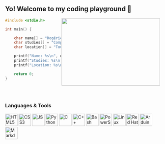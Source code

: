 ## Yo! Welcome to my coding playground 🚀

<img align="right" width="320" height="220" src="https://i.giphy.com/media/v1.Y2lkPTc5MGI3NjExdDd2N2tzZzUya2RvZDMxbjRhNjQyN25wMnFtd3c4cnM3MWJhdnNpMiZlcD12MV9pbnRlcm5hbF9naWZfYnlfaWQmY3Q9Zw/zOvBKUUEERdNm/giphy.gif" />

```C
#include <stdio.h>

int main() {

    char name[] = "Rogério Rocha";
    char studies[] = "Computer Science Student"; 
    char location[] = "Toulouse, France";

    printf("Name: %s\n", name);
    printf("Studies: %s\n", studies);
    printf("Location: %s\n", location);

    return 0;
}

```
<br>
<br>
<h3 align="left">Languages & Tools</h3>
<div align="left">
  <img src="https://cdn.jsdelivr.net/gh/devicons/devicon/icons/html5/html5-original.svg" height="40" alt="HTML5" />
  <img src="https://cdn.jsdelivr.net/gh/devicons/devicon/icons/css3/css3-original.svg" height="40" alt="CSS3" />
  <img src="https://cdn.jsdelivr.net/gh/devicons/devicon/icons/javascript/javascript-original.svg" height="40" alt="JS" />
  <img src="https://cdn.jsdelivr.net/gh/devicons/devicon/icons/python/python-original.svg" height="40" alt="Python" />
  <img src="https://cdn.jsdelivr.net/gh/devicons/devicon/icons/c/c-original.svg" height="40" alt="C" />
  <img src="https://cdn.jsdelivr.net/gh/devicons/devicon/icons/cplusplus/cplusplus-original.svg" height="40" alt="C++" />
  <img src="https://cdn.jsdelivr.net/gh/devicons/devicon/icons/bash/bash-original.svg" height="40" alt="Bash" />
  <img src="https://cdn.jsdelivr.net/gh/devicons/devicon/icons/powershell/powershell-original.svg" height="40" alt="PowerShell" />
  <img src="https://cdn.jsdelivr.net/gh/devicons/devicon/icons/linux/linux-original.svg" height="40" alt="Linux" />
  <img src="https://cdn.jsdelivr.net/gh/devicons/devicon/icons/redhat/redhat-original.svg" height="40" alt="Red Hat" />
  <img src="https://cdn.jsdelivr.net/gh/devicons/devicon/icons/arduino/arduino-original.svg" height="40" alt="Arduino" />
  <img src="https://cdn.jsdelivr.net/gh/devicons/devicon/icons/markdown/markdown-original.svg" height="40" alt="Markdown" />
</div>

<br>
<br>



